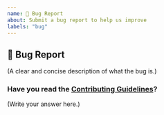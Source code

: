 ```yaml
---
name: 🐛 Bug Report
about: Submit a bug report to help us improve
labels: "bug"
---
```


## 🐛 Bug Report

(A clear and concise description of what the bug is.)

### Have you read the [Contributing Guidelines](https://github.com/Kushal997-das/Project-Guidance/blob/main/CONTRIBUTING.md)?

(Write your answer here.)
